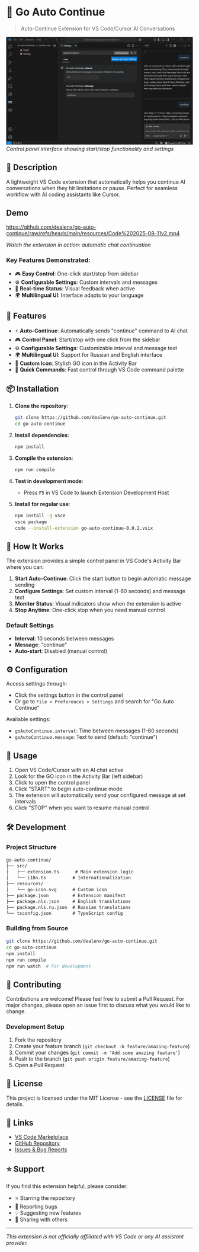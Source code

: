 # 🤖 Go Auto Continue

> Auto-Continue Extension for VS Code/Cursor AI Conversations


![Go Auto Continue Extension](resources/screen.png)
*Control panel interface showing start/stop functionality and settings*



## 📝 Description

A lightweight VS Code extension that automatically helps you continue AI conversations when they hit limitations or pause. Perfect for seamless workflow with AI coding assistants like Cursor.

## Demo 

https://github.com/dealenx/go-auto-continue/raw/refs/heads/main/resources/Code%202025-08-11v2.mp4

*Watch the extension in action: automatic chat continuation*

### Key Features Demonstrated:
- 🎮 **Easy Control**: One-click start/stop from sidebar
- ⚙️ **Configurable Settings**: Custom intervals and messages  
- 🔄 **Real-time Status**: Visual feedback when active
- 🌍 **Multilingual UI**: Interface adapts to your language

## 🚀 Features

- ⚡ **Auto-Continue**: Automatically sends "continue" command to AI chat
- 🎮 **Control Panel**: Start/stop with one click from the sidebar
- ⚙️ **Configurable Settings**: Customizable interval and message text
- 🌍 **Multilingual UI**: Support for Russian and English interface
- 🎨 **Custom Icon**: Stylish GO icon in the Activity Bar
- 🔄 **Quick Commands**: Fast control through VS Code command palette

## 📦 Installation

1. **Clone the repository**:
   ```bash
   git clone https://github.com/dealenx/go-auto-continue.git
   cd go-auto-continue
   ```

2. **Install dependencies**:
   ```bash
   npm install
   ```

3. **Compile the extension**:
   ```bash
   npm run compile
   ```

4. **Test in development mode**:
   - Press `F5` in VS Code to launch Extension Development Host

5. **Install for regular use**:
   ```bash
   npm install -g vsce
   vsce package
   code --install-extension go-auto-continue-0.0.2.vsix
   ```

## 🎯 How It Works

The extension provides a simple control panel in VS Code's Activity Bar where you can:

1. **Start Auto-Continue**: Click the start button to begin automatic message sending
2. **Configure Settings**: Set custom interval (1-60 seconds) and message text
3. **Monitor Status**: Visual indicators show when the extension is active
4. **Stop Anytime**: One-click stop when you need manual control

### Default Settings
- **Interval**: 10 seconds between messages
- **Message**: "continue"
- **Auto-start**: Disabled (manual control)

## ⚙️ Configuration

Access settings through:
- Click the settings button in the control panel
- Or go to `File > Preferences > Settings` and search for "Go Auto Continue"

Available settings:
- `goAutoContinue.interval`: Time between messages (1-60 seconds)
- `goAutoContinue.message`: Text to send (default: "continue")

## 🚀 Usage

1. Open VS Code/Cursor with an AI chat active
2. Look for the GO icon in the Activity Bar (left sidebar)
3. Click to open the control panel
4. Click "START" to begin auto-continue mode
5. The extension will automatically send your configured message at set intervals
6. Click "STOP" when you want to resume manual control

## 🛠️ Development

### Project Structure
```
go-auto-continue/
├── src/
│   ├── extension.ts      # Main extension logic
│   └── i18n.ts          # Internationalization
├── resources/
│   └── go-icon.svg      # Custom icon
├── package.json         # Extension manifest
├── package.nls.json     # English translations
├── package.nls.ru.json  # Russian translations
└── tsconfig.json        # TypeScript config
```

### Building from Source
```bash
git clone https://github.com/dealenx/go-auto-continue.git
cd go-auto-continue
npm install
npm run compile
npm run watch  # For development
```


## 🤝 Contributing

Contributions are welcome! Please feel free to submit a Pull Request. For major changes, please open an issue first to discuss what you would like to change.

### Development Setup
1. Fork the repository
2. Create your feature branch (`git checkout -b feature/amazing-feature`)
3. Commit your changes (`git commit -m 'Add some amazing feature'`)
4. Push to the branch (`git push origin feature/amazing-feature`)
5. Open a Pull Request

## 📄 License

This project is licensed under the MIT License - see the [LICENSE](LICENSE) file for details.

## 🔗 Links

- [VS Code Marketplace](https://marketplace.visualstudio.com/items?itemName=dealenx.go-auto-continue)
- [GitHub Repository](https://github.com/dealenx/go-auto-continue)
- [Issues & Bug Reports](https://github.com/dealenx/go-auto-continue/issues)

## ⭐ Support

If you find this extension helpful, please consider:
- ⭐ Starring the repository
- 🐛 Reporting bugs
- 💡 Suggesting new features
- 📢 Sharing with others

---

*This extension is not officially affiliated with VS Code or any AI assistant provider.*